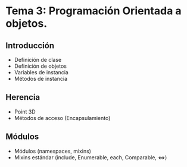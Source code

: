 # Tema 3: Programación Orientada a objetos.

## Introducción

  * Definición de clase
  * Definición de objetos
  * Variables de instancia
  * Métodos de instancia

## Herencia
  * Point 3D 
  * Métodos de acceso (Encapsulamiento)

## Módulos
  * Módulos (namespaces, mixins)
  * Mixins estándar (include,  Enumerable, each, Comparable, <=>)

